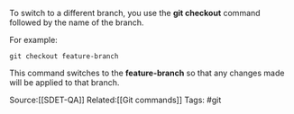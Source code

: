 
To switch to a different branch, you use the **git checkout** command followed by the name of the branch.

For example:

`git checkout feature-branch`


This command switches to the **feature-branch** so that any changes made will be applied to that branch.



Source:[[SDET-QA]]
Related:[[Git commands]]
Tags: #git

